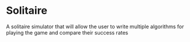 # Solitaire
A solitaire simulator that will allow the user to write multiple algorithms for playing the game and compare their success rates
